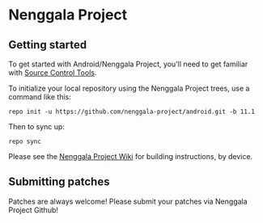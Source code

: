 Nenggala Project
================

Getting started
---------------

To get started with Android/Nenggala Project, you'll need to get familiar with [Source Control Tools](https://source.android.com/setup/develop).

To initialize your local repository using the Nenggala Project trees, use a command like this:
```
repo init -u https://github.com/nenggala-project/android.git -b 11.1
```
Then to sync up:
```
repo sync
```
Please see the [Nenggala Project Wiki](https://wiki.nenggala-project.id/) for building instructions, by device.


Submitting patches
------------------
Patches are always welcome! Please submit your patches via Nenggala Project Github!